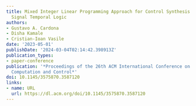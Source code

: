 ```yaml
---
title: Mixed Integer Linear Programming Approach for Control Synthesis with Weighted
  Signal Temporal Logic
authors:
- Gustavo A. Cardona
- Disha Kamale
- Cristian-Ioan Vasile
date: '2023-05-01'
publishDate: '2024-03-04T02:14:42.398913Z'
publication_types:
- paper-conference
publication: '*Proceedings of the 26th ACM International Conference on Hybrid Systems:
  Computation and Control*'
doi: 10.1145/3575870.3587120
links:
- name: URL
  url: https://dl.acm.org/doi/10.1145/3575870.3587120
---
```

